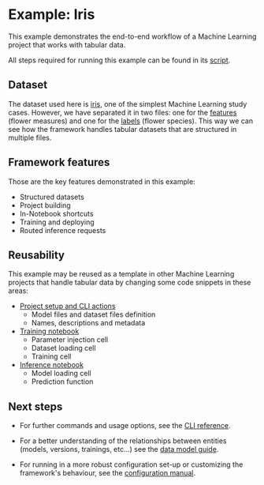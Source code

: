 
# Example: Iris

This example demonstrates the end-to-end workflow of a Machine
Learning project that works with tabular data.

All steps required for running this example can be found in its [script](https://gitlab.eva.bot/asseteva/noronha-dataops/blob/master/examples/iris/script.sh).

## Dataset

The dataset used here is [iris](https://en.wikipedia.org/wiki/Iris_flower_data_set), one of the simplest Machine Learning study cases. However, we have separated it in two files: one for the [features](https://gitlab.eva.bot/asseteva/noronha-dataops/blob/master/examples/iris/datasets/measures.csv) (flower measures) and one for the [labels](https://gitlab.eva.bot/asseteva/noronha-dataops/blob/master/examples/iris/datasets/species.csv) (flower species). This way we can see how the framework handles tabular datasets that are structured in multiple files.  

## Framework features

Those are the key features demonstrated in this example:

- Structured datasets
- Project building
- In-Notebook shortcuts
- Training and deploying
- Routed inference requests

## Reusability

This example may be reused as a template in other Machine Learning projects that handle tabular data by changing some code snippets in these areas:

- [Project setup and CLI actions](https://gitlab.eva.bot/asseteva/noronha-dataops/blob/master/examples/iris/script.sh)
    - Model files and dataset files definition
    - Names, descriptions and metadata
- [Training notebook](https://gitlab.eva.bot/asseteva/noronha-dataops/blob/master/examples/iris/notebooks/train.ipynb)
    - Parameter injection cell
    - Dataset loading cell
    - Training cell
- [Inference notebook](https://gitlab.eva.bot/asseteva/noronha-dataops/blob/master/examples/iris/notebooks/predict.ipynb)
    - Model loading cell
    - Prediction function

## Next steps

- For further commands and usage options, see the [CLI reference](https://noronha-dataops.readthedocs.io/en/latest/reference/cli.html).

- For a better understanding of the relationships between entities (models, versions, trainings, etc...) see the [data model guide](https://noronha-dataops.readthedocs.io/en/latest/guide/data_model.html).

- For running in a more robust configuration set-up or customizing the framework's behaviour, see the [configuration manual](https://noronha-dataops.readthedocs.io/en/latest/guide/configuration.html). 
